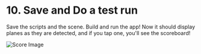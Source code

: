 # 10. Save and Do a test run

Save the scripts and the scene. Build and run the app! Now it should display planes as they are detected, and if you tap one, you'll see the scoreboard!

![Score Image](https://codelabs.developers.google.com/codelabs/arcore-intro/img/f0eb64ee3804fd37.png)